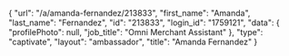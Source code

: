 {
    "url": "\/a\/amanda-fernandez\/213833",
    "first_name": "Amanda",
    "last_name": "Fernandez",
    "id": "213833",
    "login_id": "1759121",
    "data": {
        "profilePhoto": null,
        "job_title": "Omni Merchant Assistant"
    },
    "type": "captivate",
    "layout": "ambassador",
    "title": "Amanda Fernandez"
}